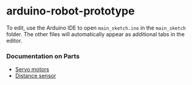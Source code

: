 # arduino-robot-prototype
To edit, use the Arduino IDE to open `main_sketch.ino` in the `main_sketch` folder. The other files will automatically appear as additional tabs in the editor.

### Documentation on Parts
- [Servo motors](https://www.addicore.com/FS90R-Servo-p/ad314.htm)
- [Distance sensor](https://randomnerdtutorials.com/complete-guide-for-ultrasonic-sensor-hc-sr04/)
